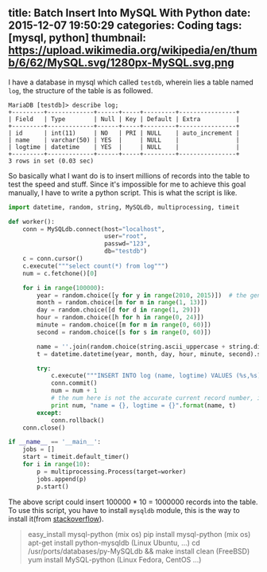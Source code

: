 title: Batch Insert Into MySQL With Python
date: 2015-12-07 19:50:29
categories: Coding
tags: [mysql, python]
thumbnail: https://upload.wikimedia.org/wikipedia/en/thumb/6/62/MySQL.svg/1280px-MySQL.svg.png
---

I have a database in mysql which called `testdb`, wherein lies a table named `log`, the structure of the table is as followed.

```
MariaDB [testdb]> describe log;
+---------+-------------+------+-----+---------+----------------+
| Field   | Type        | Null | Key | Default | Extra          |
+---------+-------------+------+-----+---------+----------------+
| id      | int(11)     | NO   | PRI | NULL    | auto_increment |
| name    | varchar(50) | YES  |     | NULL    |                |
| logtime | datetime    | YES  |     | NULL    |                |
+---------+-------------+------+-----+---------+----------------+
3 rows in set (0.03 sec)
```

So basically what I want do is to insert millions of records into the table to test the speed and stuff. Since it's impossible for me to achieve this goal manually, I have to write a python script. This is what the script is like.

```python
import datetime, random, string, MySQLdb, multiprocessing, timeit

def worker():
    conn = MySQLdb.connect(host="localhost",
                           user="root",
                           passwd="123",
                           db="testdb")
    c = conn.cursor()
    c.execute("""select count(*) from log""")
    num = c.fetchone()[0]

    for i in range(100000):
        year = random.choice([y for y in range(2010, 2015)])  # the generated year is from 2010 to 2015
        month = random.choice([m for m in range(1, 13)])
        day = random.choice([d for d in range(1, 29)])
        hour = random.choice([h for h in range(0, 24)])
        minute = random.choice([m for m in range(0, 60)])
        second = random.choice([s for s in range(0, 60)])

        name = ''.join(random.choice(string.ascii_uppercase + string.digits) for _ in range(10))
        t = datetime.datetime(year, month, day, hour, minute, second).strftime('%Y%m%d%H%M%S')

        try:
            c.execute("""INSERT INTO log (name, logtime) VALUES (%s,%s)""", (name, t))
            conn.commit()
            num = num + 1
            # the num here is not the accurate current record number, it's just roughly right because of poor multiprocessing mishandling. The num is not very important here, so just take it easy.
            print num, "name = {}, logtime = {}".format(name, t)
        except:
            conn.rollback()
    conn.close()

if __name__ == '__main__':
    jobs = []
    start = timeit.default_timer()
    for i in range(10):
        p = multiprocessing.Process(target=worker)
        jobs.append(p)
        p.start()
```

The above script could insert 100000 * 10 = 1000000 records into the table. To use this script, you have to install `mysqldb` module, this is the way to install it(from [stackoverflow](https://stackoverflow.com/questions/454854/no-module-named-mysqldb)).

> easy_install mysql-python (mix os) pip install mysql-python (mix os)
> apt-get install python-mysqldb (Linux Ubuntu, ...) cd
> /usr/ports/databases/py-MySQLdb && make install clean (FreeBSD) yum
> install MySQL-python (Linux Fedora, CentOS ...)
